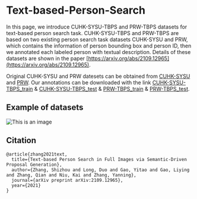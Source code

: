 # Text-based-Person-Search

In this page, we introduce CUHK-SYSU-TBPS and PRW-TBPS datasets for text-based person search task. CUHK-SYSU-TBPS and PRW-TBPS are based on two existing person search task datasets CUHK-SYSU and PRW, which contains the information of person bounding box and person ID, then we annotated each labeled person with textual description. Details of these datasets are shown in the paper [https://arxiv.org/abs/2109.12965](https://arxiv.org/abs/2109.12965).

Original CUHK-SYSU and PRW datesets can be obtained from [CUHK-SYSU](https://github.com/ShuangLI59/person_search) and [PRW](http://www.liangzheng.com.cn/Project/project_prw.html). Our annotations can be downloaded with the link [CUHK-SYSU-TBPS_train](https://drive.google.com/file/d/1asgZ2DGtgN_7tl2SSjF8NySPXRwKQfjA/view?usp=sharing) & [CUHK-SYSU-TBPS_test](https://drive.google.com/file/d/17NwIcHqmp0HhY7FmN0ciUYPvqDT6hLrP/view?usp=sharing) & [PRW-TBPS_train](https://drive.google.com/file/d/1Oh3nOWQfG4UkAJsILNeW3uZV1Mggwip7/view?usp=sharing) & [PRW-TBPS_test](https://drive.google.com/file/d/1iyxa_BqXFsNSxTbHpczdypB0shNKp86c/view?usp=sharing).

## Example of datasets
![This is an image](https://myoctocat.com/assets/images/base-octocat.svg)

## Citation

```
@article{zhang2021text,
  title={Text-based Person Search in Full Images via Semantic-Driven Proposal Generation},
  author={Zhang, Shizhou and Long, Duo and Gao, Yitao and Gao, Liying and Zhang, Qian and Niu, Kai and Zhang, Yanning},
  journal={arXiv preprint arXiv:2109.12965},
  year={2021}
}
```
